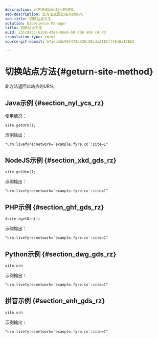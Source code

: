 ```yaml
---
description: 此方法返回此站点的URN。
seo-description: 此方法返回此站点的URN。
seo-title: 切换站点方法
solution: Experience Manager
title: 切换站点方法
uuid: 231c915c-6288-43e6-86e0-b8 d09 a08 c4 d3
translation-type: tm+mt
source-git-commit: 67aeb3de964473b326c88c3a3f81ff48a6a12652

---
```



# 切换站点方法{#geturn-site-method}

此方法返回此站点的URN。

## Java示例 {#section_nyl_ycs_rz}

使用情况：

```
site.getUrn();
```

示例输出：

```
"urn:livefyre:network=`example.fyre.co`:site=1" 
```

## NodeJS示例 {#section_xkd_gds_rz}

```
site.getUrn(); 
```

示例输出：

```
"urn:livefyre:network=`example.fyre.co`:site=1" 
```

## PHP示例 {#section_ghf_gds_rz}

```
$site->getUrn(); 
```

示例输出：

```
"urn:livefyre:network=`example.fyre.co`:site=1" 
```

## Python示例 {#section_dwg_gds_rz}

```
site.urn 
```

示例输出：

```
"urn:livefyre:network=`example.fyre.co`:site=1" 
```

## 拼音示例 {#section_enh_gds_rz}

```
site.urn 
```

示例输出：

```
"urn:livefyre:network=`example.fyre.co`:site=1"
```

